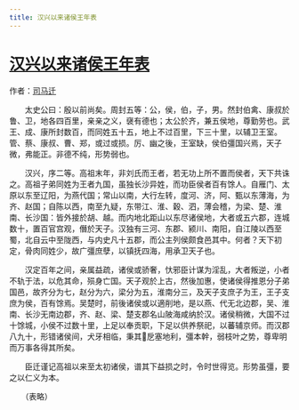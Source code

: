 ```yaml
---
title: 汉兴以来诸侯王年表
---
```


# [汉兴以来诸侯王年表](http://so.gushiwen.org/guwen/bookv_104.aspx)

作者：[司马迁](http://so.gushiwen.org/author_608.aspx)

　　太史公曰：殷以前尚矣。周封五等：公，侯，伯，子，男。然封伯禽、康叔於鲁、卫，地各四百里，亲亲之义，襃有德也；太公於齐，兼五侯地，尊勤劳也。武王、成、康所封数百，而同姓五十五，地上不过百里，下三十里，以辅卫王室。管、蔡、康叔、曹、郑，或过或损。厉、幽之後，王室缺，侯伯彊国兴焉，天子微，弗能正。非德不纯，形势弱也。

　　汉兴，序二等。高祖末年，非刘氏而王者，若无功上所不置而侯者，天下共诛之。高祖子弟同姓为王者九国，虽独长沙异姓，而功臣侯者百有馀人。自雁门、太原以东至辽阳，为燕代国；常山以南，大行左转，度河、济，阿、甄以东薄海，为齐、赵国；自陈以西，南至九疑，东带江、淮、穀、泗，薄会稽，为梁、楚、淮南、长沙国：皆外接於胡、越。而内地北距山以东尽诸侯地，大者或五六郡，连城数十，置百官宫观，僭於天子。汉独有三河、东郡、颍川、南阳，自江陵以西至蜀，北自云中至陇西，与内史凡十五郡，而公主列侯颇食邑其中。何者？天下初定，骨肉同姓少，故广彊庶孽，以镇抚四海，用承卫天子也。

　　汉定百年之间，亲属益疏，诸侯或骄奢，忕邪臣计谋为淫乱，大者叛逆，小者不轨于法，以危其命，殒身亡国。天子观於上古，然後加惠，使诸侯得推恩分子弟国邑，故齐分为七，赵分为六，梁分为五，淮南分三，及天子支庶子为王，王子支庶为侯，百有馀焉。吴楚时，前後诸侯或以適削地，是以燕、代无北边郡，吴、淮南、长沙无南边郡，齐、赵、梁、楚支郡名山陂海咸纳於汉。诸侯稍微，大国不过十馀城，小侯不过数十里，上足以奉贡职，下足以供养祭祀，以蕃辅京师。而汉郡八九十，形错诸侯间，犬牙相临，秉其戹塞地利，彊本幹，弱枝叶之势，尊卑明而万事各得其所矣。

　　臣迁谨记高祖以来至太初诸侯，谱其下益损之时，令时世得览。形势虽彊，要之以仁义为本。

　　（表略）
